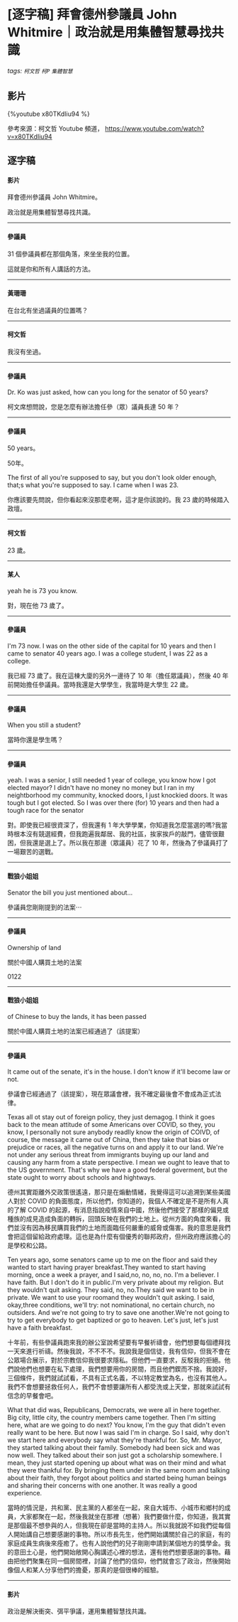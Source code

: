 # [逐字稿] 拜會德州參議員 John Whitmire｜政治就是用集體智慧尋找共識

###### tags: `柯文哲` `柯P` `集體智慧`

## 影片

{%youtube x80TKdIiu94 %}

參考來源：柯文哲 Youtube 頻道， https://www.youtube.com/watch?v=x80TKdIiu94


## 逐字稿

#### 影片

拜會德州參議員 John Whitmire。

政治就是用集體智慧尋找共識。

---

#### 參議員

31 個參議員都在那個角落，來坐坐我的位置。

這就是你和所有人講話的方法。

---

#### 黃珊珊

在台北有坐過議員的位置嗎？

---

#### 柯文哲

我沒有坐過。

---

#### 參議員

Dr. Ko was just asked, how can you long for the senator of 50 years?

柯文席想問說，您是怎麼有辦法擔任參（眾）議員長達 50 年？

---

#### 參議員

50 years。

50年。

The first of all you're supposed to say, but you don't look older enough, that;s what you're supposed to say. I came when I was 23.

你應該要先問說，但你看起來沒那麼老啊，這才是你該說的。我 23 歲的時候踏入政壇。

---

#### 柯文哲

23 歲。

---

#### 某人

yeah he is 73 you know. 

對，現在他 73 歲了。

---

#### 參議員

I'm 73 now. I was on the other side of the capital for 10 years and then I came to senator 40 years ago. I was a college student, I was 22 as a college.

我已經 73 歲了。我在這棟大廈的另外一邊待了 10 年（擔任眾議員），然後 40 年前開始擔任參議員。當時我還是大學學生，我當時是大學生 22 歲。

---

#### 參議員

When you still a student?

當時你還是學生嗎？

---

#### 參議員

yeah. I was a senior, I still needed 1 year of college, you know how I got elected mayor? I didn't have no money no money but I  ran in my neightborhood my community, knocked doors, I just knockied doors. It was tough but I got elected. So I was over there (for) 10 years and then had a tough race for the senator

對。即使我已經很資深了，但我還有 1 年大學學業，你知道我怎麼當選的嗎?我當時根本沒有競選經費，但我跑遍我鄰居、我的社區，挨家挨戶的敲門，儘管很艱困，但我還是選上了。所以我在那邊（眾議員）花了 10 年，然後為了參議員打了一場艱苦的選戰。

---

#### 戰狼小姐姐

Senator the bill you just mentioned about...

參議員您剛剛提到的法案⋯

---

#### 參議員

Ownership of land 

關於中國人購買土地的法案

0122

---

#### 戰狼小姐姐

of Chinese to buy the lands, it has been passed

關於中國人購買土地的法案已經通過了（該提案）

---

#### 參議員

It came out of the senate, it's in the house. I don't know if it'll become law or not.

參議會已經通過了（該提案），現在眾議會裡，我不確定最後會不會成為正式法律。

Texas all ot stay out of foreign policy, they just demagog. I think it goes back to the mean attitude of some Americans over COVID, so they, you know, I personally not sure anybody readlly know the origin of COIVD, of course, the message it came out of China, then they take that bias or prejudice or races, all the negative turns on and apply it to our land. We're not under any serious threat from immigrants buying up our land and causing any harm from a state perspective. I mean we ought to leave that to the US government. That's why we have a good federal goverment, but the state ought to worry about schools and hightways. 

德州其實距離外交政策很遙遠，那只是在煽動情緒，我覺得這可以追溯到某些美國人對於 COVID 的負面態度，所以他們，你知道的，我個人不確定是不是所有人真的了解 COVID 的起源，有消息指說疫情來自中國，然後他們接受了那樣的偏見或種族的成見造成負面的轉拆，回頭反映在我們的土地上。從州方面的角度來看，我們並沒有因為移民購買我們的土地而面臨任何嚴重的威脅或傷害。我的意思是我們會把這個留給政府處理。這也是為什麼有個優秀的聯邦政府，但州政府應該擔心的是學校和公路。

Ten years ago, some senators came up to me on the floor and said they wanted to start having prayer breakfast.They wanted to start having morning, once a week a prayer, and I said,no, no, no, no. I'm a believer. I have faith. But I don't do it in public.I'm very private about my religion. But they wouldn't quit asking. They said, no, no.They said we want to be in private. We want to use your roomand they wouldn't quit asking. I said, okay,three conditions, we'll try: not nominational, no certain church, no outsiders. And we're not going to try to save one another.We're not going to try to get everybody to get baptized or go to heaven. Let's just, let's just have a faith breakfast.

十年前，有些參議員跑來我的辦公室說希望要有早餐祈禱會，他們想要每個禮拜找一天來進行祈禱。然後我說，不不不不。我說我是個信徒，我有信仰，但我不會在公眾場合展示，對於宗教信仰我很要求隱私。但他們一直要求，反駁我的拒絕。他們說他們也想要在私下處理，我們想要用你的房間，而且他們鍥而不捨。我說好，三個條件，我們就試試看，不具有正式名義，不以特定教堂為名，也沒有其他人。我們不會想要拯救任何人，我們不會想要讓所有人都受洗或上天堂，那就來試試有信念的早餐會吧。

What that did was, Republicans, Democrats, we were all in here together. Big city, little city, the country members came together. Then I'm sitting here, what are we going to do next? You know, I'm the guy that didn't even really want to be here. But now I was said I'm in charge. So I said, why don't we start here and everybody say what they're thankful for. So, Mr. Mayor, they started talking about their family. Somebody had been sick and was now well. They talked about their son just got a scholarship somewhere. I mean, they just started opening up about what was on their mind and what they were thankful for. By bringing them under in the same room and talking about their faith, they forgot about politics and started being human beings and sharing their concerns with one another. It was really a good experience. 

當時的情況是，共和黨、民主黨的人都坐在一起，來自大城市、小城市和鄉村的成員，大家都聚在一起，然後我就坐在那裡（想著）我們要做什麼，你知道，我其實是那個最不想參與的人，但我現在卻是當時的主持人。所以我就說不如我們從每個人開始講自己想要感謝的事物。所以市長先生，他們開始講關於自己的家庭，有的家庭成員生病後來痊癒了。也有人說他們的兒子剛剛申請到某個地方的獎學金。我的意田土心是，他們開始敞開心胸講述心裡的想法，還有他們想要感謝的事物。藉由把他們聚集在同一個房間裡，討論了他們的信仰，他們就會忘了政治，然後開始像個人和某人分享他們的擔憂，那真的是個很棒的經驗。

---

#### 影片

政治是解決衝突、弭平爭議，運用集體智慧找共識。

